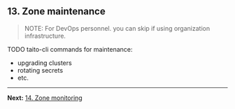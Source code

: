 ## 13. Zone maintenance

> NOTE: For DevOps personnel. you can skip if using organization infrastructure.

TODO taito-cli commands for maintenance:
- upgrading clusters
- rotating secrets
- etc.

---

**Next:** [14. Zone monitoring](14-zone-monitoring.md)
